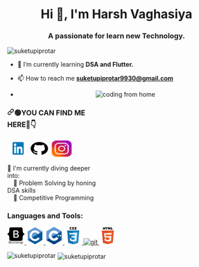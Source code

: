 <h1 align="center">Hi 👋, I'm Harsh Vaghasiya</h1>
<h3 align="center">A passionate for learn new Technology.</h3>

<p align="left"> <img src="https://komarev.com/ghpvc/?username=suketupiprotar&label=Profile%20views&color=0e75b6&style=flat" alt="suketupiprotar" /> </p>




- 🌱 I’m currently learning **DSA and Flutter.**

- 📫 How to reach me **suketupiprotar9930@gmail.com**
- <img align="right" alt="coding from home" src="https://camo.githubusercontent.com/410dd0b1b800cd1e13965237beee2a32474be978/68747470733a2f2f6d656469612e67697068792e636f6d2f6d656469612f4d3967624264396e6244724f5475314d71782f67697068792e676966" height="250" width="300/" style="max-width:100%;">

<h3 align="left"><a id="user-content-you-can-find-me-here" class="anchor" aria-hidden="true" href="#you-can-find-me-here"><svg class="octicon octicon-link" viewBox="0 0 16 16" version="1.1" width="16" height="16" aria-hidden="true"><path fill-rule="evenodd" d="M7.775 3.275a.75.75 0 001.06 1.06l1.25-1.25a2 2 0 112.83 2.83l-2.5 2.5a2 2 0 01-2.83 0 .75.75 0 00-1.06 1.06 3.5 3.5 0 004.95 0l2.5-2.5a3.5 3.5 0 00-4.95-4.95l-1.25 1.25zm-4.69 9.64a2 2 0 010-2.83l2.5-2.5a2 2 0 012.83 0 .75.75 0 001.06-1.06 3.5 3.5 0 00-4.95 0l-2.5 2.5a3.5 3.5 0 004.95 4.95l1.25-1.25a.75.75 0 00-1.06-1.06l-1.25 1.25a2 2 0 01-2.83 0z"></path></svg></a><g-emoji class="g-emoji" alias="green_circle" fallback-src="https://github.githubassets.com/images/icons/emoji/unicode/1f7e2.png">🟢</g-emoji>YOU CAN FIND ME HERE<g-emoji class="g-emoji" alias="star_struck" fallback-src="https://github.githubassets.com/images/icons/emoji/unicode/1f929.png">🤩</g-emoji><g-emoji class="g-emoji" alias="point_down" fallback-src="https://github.githubassets.com/images/icons/emoji/unicode/1f447.png">👇</g-emoji></h3>
<p align="left">
<a href="https://www.linkedin.com/in/suketu-piprotar-9930/" rel="nofollow"><img align="center" src="https://github.com/suketupiprotar/suketupiprotar/blob/09758b6334a78dcad486004592aa83d132f6017a/Icon/linkedIn.png" alt="LinkedIn" height="30" width="50" style="max-width:100%;"></a>
<a href="https://github.com/suketupiprotar"><img align="center" src="https://github.com/suketupiprotar/suketupiprotar/blob/09758b6334a78dcad486004592aa83d132f6017a/Icon/github.png" alt="Github" height="30" width="40" style="max-width:100%;"></a>
<a href="https://www.instagram.com/__suketu__/" rel="nofollow"><img align="center" src="https://github.com/suketupiprotar/suketupiprotar/blob/09758b6334a78dcad486004592aa83d132f6017a/Icon/instragram.png" alt="CodeChef" height="45" width="55" style="max-width:100%;"></a>
</p>

<p><g-emoji class="g-emoji" alias="red_circle" fallback-src="https://github.githubassets.com/images/icons/emoji/unicode/1f534.png">🔴</g-emoji> I'm currently diving deeper into:
<br> <g-emoji class="g-emoji" alias="rocket" fallback-src="https://github.githubassets.com/images/icons/emoji/unicode/1f680.png">🚀</g-emoji> Problem Solving by honing DSA skills
<br> <g-emoji class="g-emoji" alias="rocket" fallback-src="https://github.githubassets.com/images/icons/emoji/unicode/1f680.png">🚀</g-emoji> Competitive Programming
<br>





<h3 align="left">Languages and Tools:</h3>
<p align="left"> <a href="https://getbootstrap.com" target="_blank"> <img src="https://raw.githubusercontent.com/devicons/devicon/master/icons/bootstrap/bootstrap-plain-wordmark.svg" alt="bootstrap" width="40" height="40"/> </a> <a href="https://www.cprogramming.com/" target="_blank"> <img src="https://raw.githubusercontent.com/devicons/devicon/master/icons/c/c-original.svg" alt="c" width="40" height="40"/> </a> <a href="https://www.w3schools.com/cpp/" target="_blank"> <img src="https://raw.githubusercontent.com/devicons/devicon/master/icons/cplusplus/cplusplus-original.svg" alt="cplusplus" width="40" height="40"/> </a> <a href="https://www.w3schools.com/css/" target="_blank"> <img src="https://raw.githubusercontent.com/devicons/devicon/master/icons/css3/css3-original-wordmark.svg" alt="css3" width="40" height="40"/> </a> <a href="https://git-scm.com/" target="_blank"> <img src="https://www.vectorlogo.zone/logos/git-scm/git-scm-icon.svg" alt="git" width="40" height="40"/> </a> <a href="https://www.w3.org/html/" target="_blank"> <img src="https://raw.githubusercontent.com/devicons/devicon/master/icons/html5/html5-original-wordmark.svg" alt="html5" width="40" height="40"/> </a> </p>

<p><img align="left" src="https://github-readme-stats.vercel.app/api/top-langs?username=suketupiprotar&show_icons=true&locale=en&layout=compact" alt="suketupiprotar" /></p>

<p>&nbsp;<img align="center" src="https://github-readme-stats.vercel.app/api?username=suketupiprotar&show_icons=true&locale=en" alt="suketupiprotar" /></p>




